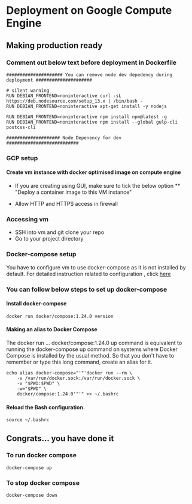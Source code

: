# Deployment on Google Compute Engine

## Making production ready

### Comment out below text before deployment in Dockerfile

```docker
##################### You can remove node dev depedency during deployment #####################

# silent warning  
RUN DEBIAN_FRONTEND=noninteractive curl -sL https://deb.nodesource.com/setup_13.x | /bin/bash - 
RUN DEBIAN_FRONTEND=noninteractive apt-get install -y nodejs

RUN DEBIAN_FRONTEND=noninteractive npm install npm@latest -g
RUN DEBIAN_FRONTEND=noninteractive npm install --global gulp-cli postcss-cli

#################### Node Depenency for dev ###########################
```

### GCP setup

#### Create vm instance with docker optimised image on compute engine

* If you are creating using GUI, make sure to tick the below option
** "Deploy a container image to this VM instance"

* Allow HTTP and HTTPS access in firewall

### Accessing vm

* SSH into vm and git clone your repo
* Go to your project directory

### Docker-compose setup

You have to configure vm to use docker-compose as it is not installed by default. 
For detailed instruction related to configuration , click [here](https://cloud.google.com/community/tutorials/docker-compose-on-container-optimized-os)

### You can follow below steps to set up docker-compose

#### Install docker-compose 

```docker
docker run docker/compose:1.24.0 version
```
#### Making an alias to Docker Compose

The docker run ... docker/compose:1.24.0 up command is equivalent to running the docker-compose up command on systems where Docker Compose is installed by the usual method.
So that you don't have to remember or type this long command, create an alias for it.

```docker
echo alias docker-compose="'"'docker run --rm \
    -v /var/run/docker.sock:/var/run/docker.sock \
    -v "$PWD:$PWD" \
    -w="$PWD" \
    docker/compose:1.24.0'"'" >> ~/.bashrc
```

#### Reload the Bash configuration.
```docker
source ~/.bashrc
```
## Congrats... you have done it

### To run docker compose

```docker
docker-compose up
```
### To stop docker compose

```docker
docker-compose down
```

